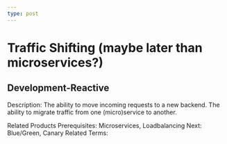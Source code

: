 ```yaml
---
type: post
---
```

# Traffic Shifting (maybe later than microservices?)

## Development-Reactive

Description: The ability to move incoming requests to a new backend.  The ability to migrate traffic from one (micro)service to another.

Related Products
Prerequisites:  Microservices, Loadbalancing
Next: Blue/Green, Canary
Related Terms:  
